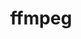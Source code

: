 ---
title: "ffmpeg"
layout: cache
categories: [package, v0.18.1]
meta: {"versions": ["4.4.1"], "compilers": ["gcc@=7.3.1", "gcc@=7.5.0"], "oss": ["amzn2", "ubuntu18.04"], "platforms": ["linux"], "targets": ["aarch64", "graviton2", "x86_64", "x86_64_v3", "x86_64_v4"], "stacks": ["aws-ahug", "aws-ahug-aarch64", "aws-isc", "aws-isc-aarch64", "e4s", "root"], "num_specs": 5, "num_specs_by_stack": {"root": 5, "aws-isc": 2, "aws-ahug": 2, "aws-isc-aarch64": 2, "aws-ahug-aarch64": 2, "e4s": 1}}
spec_details: [{"hash": "ozp3coctr47czx4hgnegzwh2fzpash57", "compiler": "gcc@=7.3.1", "versions": ["4.4.1"], "os": "amzn2", "platform": "linux", "target": "x86_64_v3", "variants": ["~X", "~avresample", "+bzlib", "~drawtext", "+gpl", "~libaom", "~libmp3lame", "~libopenjpeg", "~libopus", "~libsnappy", "~libspeex", "~libssh", "~libvorbis", "~libvpx", "~libwebp", "~libx264", "~libzmq", "~lzma", "~nonfree", "~openssl", "~sdl2", "+shared", "+version3"], "stacks": ["root", "aws-isc", "aws-ahug"], "size": "-", "tarball": "https://binaries.spack.io/releases/v0.18.1/build_cache/linux-amzn2-x86_64_v3/gcc-7.3.1/ffmpeg-4.4.1/linux-amzn2-x86_64_v3-gcc-7.3.1-ffmpeg-4.4.1-ozp3coctr47czx4hgnegzwh2fzpash57.spack"}, {"hash": "x3idppliufk5eayg6dqaov7npt34jlw7", "compiler": "gcc@=7.3.1", "versions": ["4.4.1"], "os": "amzn2", "platform": "linux", "target": "aarch64", "variants": ["~X", "~avresample", "+bzlib", "~drawtext", "+gpl", "~libaom", "~libmp3lame", "~libopenjpeg", "~libopus", "~libsnappy", "~libspeex", "~libssh", "~libvorbis", "~libvpx", "~libwebp", "~libx264", "~libzmq", "~lzma", "~nonfree", "~openssl", "~sdl2", "+shared", "+version3"], "stacks": ["aws-isc-aarch64", "root", "aws-ahug-aarch64"], "size": "-", "tarball": "https://binaries.spack.io/releases/v0.18.1/build_cache/linux-amzn2-aarch64/gcc-7.3.1/ffmpeg-4.4.1/linux-amzn2-aarch64-gcc-7.3.1-ffmpeg-4.4.1-x3idppliufk5eayg6dqaov7npt34jlw7.spack"}, {"hash": "6z3bd2cphqnl4vq3447zxcrvx4io4gdj", "compiler": "gcc@=7.3.1", "versions": ["4.4.1"], "os": "amzn2", "platform": "linux", "target": "graviton2", "variants": ["~X", "~avresample", "+bzlib", "~drawtext", "+gpl", "~libaom", "~libmp3lame", "~libopenjpeg", "~libopus", "~libsnappy", "~libspeex", "~libssh", "~libvorbis", "~libvpx", "~libwebp", "~libx264", "~libzmq", "~lzma", "~nonfree", "~openssl", "~sdl2", "+shared", "+version3"], "stacks": ["aws-isc-aarch64", "root", "aws-ahug-aarch64"], "size": "-", "tarball": "https://binaries.spack.io/releases/v0.18.1/build_cache/linux-amzn2-graviton2/gcc-7.3.1/ffmpeg-4.4.1/linux-amzn2-graviton2-gcc-7.3.1-ffmpeg-4.4.1-6z3bd2cphqnl4vq3447zxcrvx4io4gdj.spack"}, {"hash": "tajjn5gd66h444xrrhb6tte64mxpxnus", "compiler": "gcc@=7.3.1", "versions": ["4.4.1"], "os": "amzn2", "platform": "linux", "target": "x86_64_v4", "variants": ["~X", "~avresample", "+bzlib", "~drawtext", "+gpl", "~libaom", "~libmp3lame", "~libopenjpeg", "~libopus", "~libsnappy", "~libspeex", "~libssh", "~libvorbis", "~libvpx", "~libwebp", "~libx264", "~libzmq", "~lzma", "~nonfree", "~openssl", "~sdl2", "+shared", "+version3"], "stacks": ["root", "aws-isc", "aws-ahug"], "size": "-", "tarball": "https://binaries.spack.io/releases/v0.18.1/build_cache/linux-amzn2-x86_64_v4/gcc-7.3.1/ffmpeg-4.4.1/linux-amzn2-x86_64_v4-gcc-7.3.1-ffmpeg-4.4.1-tajjn5gd66h444xrrhb6tte64mxpxnus.spack"}, {"hash": "uqeqlvsoqdmf3qo6elkt4a5amszoxfh3", "compiler": "gcc@=7.5.0", "versions": ["4.4.1"], "os": "ubuntu18.04", "platform": "linux", "target": "x86_64", "variants": ["~X", "~avresample", "+bzlib", "~drawtext", "+gpl", "~libaom", "~libmp3lame", "~libopenjpeg", "~libopus", "~libsnappy", "~libspeex", "~libssh", "~libvorbis", "~libvpx", "~libwebp", "~libx264", "~libzmq", "~lzma", "~nonfree", "~openssl", "~sdl2", "+shared", "+version3"], "stacks": ["e4s", "root"], "size": "-", "tarball": "https://binaries.spack.io/releases/v0.18.1/build_cache/linux-ubuntu18.04-x86_64/gcc-7.5.0/ffmpeg-4.4.1/linux-ubuntu18.04-x86_64-gcc-7.5.0-ffmpeg-4.4.1-uqeqlvsoqdmf3qo6elkt4a5amszoxfh3.spack"}]
---